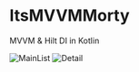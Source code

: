 # ItsMVVMMorty
MVVM &amp; Hilt DI in Kotlin

![MainList](https://user-images.githubusercontent.com/42681052/87868833-27383c00-c968-11ea-9184-248b7f4c6042.png)
![Detail](https://user-images.githubusercontent.com/42681052/87868838-36b78500-c968-11ea-82f4-dd0d59c5aafa.png)

